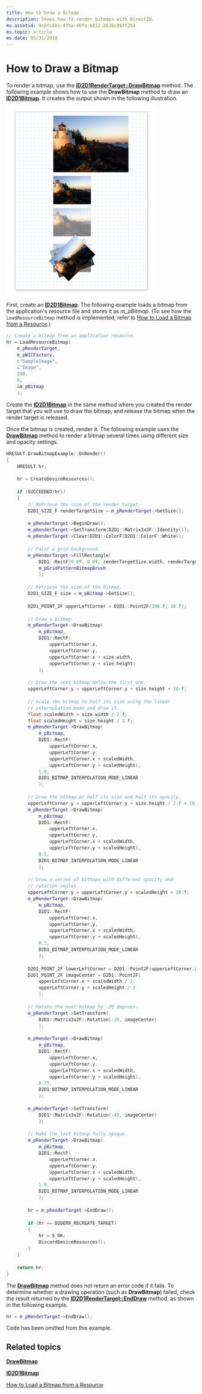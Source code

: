 ```yaml
---
title: How to Draw a Bitmap
description: Shows how to render bitmaps with Direct2D.
ms.assetid: 9c6fc8b1-47ba-46fa-b812-2636cd8ff2b4
ms.topic: article
ms.date: 05/31/2018
---
```


# How to Draw a Bitmap

To render a bitmap, use the [**ID2D1RenderTarget::DrawBitmap**](id2d1rendertarget-drawbitmap.md) method. The following example shows how to use the **DrawBitmap** method to draw an [**ID2D1Bitmap**](/windows/win32/api/d2d1/nn-d2d1-id2d1bitmap). It creates the output shown in the following illustration.

![illustration of an original bitmap and resulting bitmaps with different opacity settings and transformations](images/drawbitmapexample.png)

First, create an [**ID2D1Bitmap**](/windows/win32/api/d2d1/nn-d2d1-id2d1bitmap). The following example loads a bitmap from the application's resource file and stores it as *m\_pBitmap*. (To see how the `LoadResourceBitmap` method is implemented, refer to [How to Load a Bitmap from a Resource](how-to-load-a-bitmap-from-a-resource.md).)


```C++
// Create a bitmap from an application resource.
hr = LoadResourceBitmap(
    m_pRenderTarget,
    m_pWICFactory,
    L"SampleImage",
    L"Image",
    200,
    0,
    &m_pBitmap
    );
```



Create the [**ID2D1Bitmap**](/windows/win32/api/d2d1/nn-d2d1-id2d1bitmap) in the same method where you created the render target that you will use to draw the bitmap, and release the bitmap when the render target is released.

Once the bitmap is created, render it. The following example uses the [**DrawBitmap**](/windows/win32/api/d2d1/nf-d2d1-id2d1rendertarget-drawbitmap(id2d1bitmap_constd2d1_rect_f_float_d2d1_bitmap_interpolation_mode_constd2d1_rect_f)) method to render a bitmap several times using different size and opacity settings.


```C++
HRESULT DrawBitmapExample::OnRender()
{
    HRESULT hr;

    hr = CreateDeviceResources();

    if (SUCCEEDED(hr))
    {
        // Retrieve the size of the render target.
        D2D1_SIZE_F renderTargetSize = m_pRenderTarget->GetSize();

        m_pRenderTarget->BeginDraw();
        m_pRenderTarget->SetTransform(D2D1::Matrix3x2F::Identity());
        m_pRenderTarget->Clear(D2D1::ColorF(D2D1::ColorF::White));

        // Paint a grid background.
        m_pRenderTarget->FillRectangle(
            D2D1::RectF(0.0f, 0.0f, renderTargetSize.width, renderTargetSize.height),
            m_pGridPatternBitmapBrush
            );

        // Retrieve the size of the bitmap.
        D2D1_SIZE_F size = m_pBitmap->GetSize();

        D2D1_POINT_2F upperLeftCorner = D2D1::Point2F(100.f, 10.f);

        // Draw a bitmap.
        m_pRenderTarget->DrawBitmap(
            m_pBitmap,
            D2D1::RectF(
                upperLeftCorner.x,
                upperLeftCorner.y,
                upperLeftCorner.x + size.width,
                upperLeftCorner.y + size.height)
            );

        // Draw the next bitmap below the first one.
        upperLeftCorner.y = upperLeftCorner.y + size.height + 10.f;

        // Scale the bitmap to half its size using the linear
        // interoplation mode and draw it.
        float scaledWidth = size.width / 2.f;
        float scaledHeight = size.height / 2.f;
        m_pRenderTarget->DrawBitmap(
            m_pBitmap,
            D2D1::RectF(
                upperLeftCorner.x,
                upperLeftCorner.y,
                upperLeftCorner.x + scaledWidth,
                upperLeftCorner.y + scaledHeight),
            1.0,
            D2D1_BITMAP_INTERPOLATION_MODE_LINEAR
            );

        // Draw the bitmap at half its size and half its opacity.
        upperLeftCorner.y = upperLeftCorner.y + size.height / 2.f + 10.f;
        m_pRenderTarget->DrawBitmap(
            m_pBitmap,
            D2D1::RectF(
                upperLeftCorner.x,
                upperLeftCorner.y,
                upperLeftCorner.x + scaledWidth,
                upperLeftCorner.y + scaledHeight),
            0.5,
            D2D1_BITMAP_INTERPOLATION_MODE_LINEAR
            );

        // Draw a series of bitmaps with different opacity and
        // rotation angles.
        upperLeftCorner.y = upperLeftCorner.y + scaledHeight + 20.f;
        m_pRenderTarget->DrawBitmap(
            m_pBitmap,
            D2D1::RectF(
                upperLeftCorner.x,
                upperLeftCorner.y,
                upperLeftCorner.x + scaledWidth,
                upperLeftCorner.y + scaledHeight),
            0.5,
            D2D1_BITMAP_INTERPOLATION_MODE_LINEAR
            );

        D2D1_POINT_2F lowerLeftCorner = D2D1::Point2F(upperLeftCorner.x, upperLeftCorner.y + scaledHeight);
        D2D1_POINT_2F imageCenter = D2D1::Point2F(
            upperLeftCorner.x + scaledWidth / 2,
            upperLeftCorner.y + scaledHeight / 2
            );

        // Rotate the next bitmap by -20 degrees.
        m_pRenderTarget->SetTransform(
            D2D1::Matrix3x2F::Rotation(-20, imageCenter)
            );

        m_pRenderTarget->DrawBitmap(
            m_pBitmap,
            D2D1::RectF(
                upperLeftCorner.x,
                upperLeftCorner.y,
                upperLeftCorner.x + scaledWidth,
                upperLeftCorner.y + scaledHeight),
            0.75,
            D2D1_BITMAP_INTERPOLATION_MODE_LINEAR
            );

        m_pRenderTarget->SetTransform(
            D2D1::Matrix3x2F::Rotation(-45, imageCenter)
            );

        // Make the last bitmap fully opaque.
        m_pRenderTarget->DrawBitmap(
            m_pBitmap,
            D2D1::RectF(
                upperLeftCorner.x,
                upperLeftCorner.y,
                upperLeftCorner.x + scaledWidth,
                upperLeftCorner.y + scaledHeight),
            1.0,
            D2D1_BITMAP_INTERPOLATION_MODE_LINEAR
            );

        hr = m_pRenderTarget->EndDraw();

        if (hr == D2DERR_RECREATE_TARGET)
        {
            hr = S_OK;
            DiscardDeviceResources();
        }
    }

    return hr;
}
```



The [**DrawBitmap**](id2d1rendertarget-drawbitmap.md) method does not return an error code if it fails. To determine whether a drawing operation (such as **DrawBitmap**) failed, check the result returned by the [**ID2D1RenderTarget::EndDraw**](/windows/win32/api/d2d1/nf-d2d1-id2d1rendertarget-enddraw) method, as shown in the following example.


```C++
hr = m_pRenderTarget->EndDraw();
```



Code has been omitted from this example.

## Related topics

<dl> <dt>

[**DrawBitmap**](id2d1rendertarget-drawbitmap.md)
</dt> <dt>

[**ID2D1Bitmap**](/windows/win32/api/d2d1/nn-d2d1-id2d1bitmap)
</dt> <dt>

[How to Load a Bitmap from a Resource](how-to-load-a-bitmap-from-a-resource.md)
</dt> </dl>

 

 